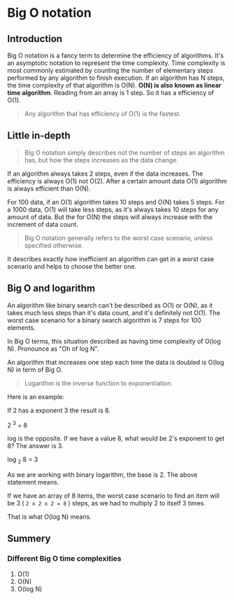 # Big O notation
## Introduction
Big O notation is a fancy term to determine the efficiency of algorithms. It's an asymptotic notation to represent the time complexity. Time complexity is most commonly estimated by counting the number of elementary steps performed by any algorithm to finish execution. If an algorithm has N steps, the time complexity of that algorithm is O(N). __O(N) is also known as linear time algorithm__. Reading from an array is 1 step. So it has a efficiency of O(1).

> Any algorithm that has efficiency of O(1) is the fastest.

## Little in-depth
> Big O notation simply describes not the number of steps an algorithm has, but how the steps increases as the data change.

If an algorithm always takes 2 steps, even if the data increases. The efficiency is always O(1) not O(2). After a certain amount data O(1) algorithm is always efficient than O(N).

For 100 data, if an O(1) algorithm takes 10 steps and O(N) takes 5 steps. For a 1000 data, O(1) will take less steps, as it's always takes 10 steps for any amount of data. But the for O(N) the steps will always increase with the increment of data count.

> Big O notation generally refers to the worst case scenario, unless specified otherwise.

It describes exactly how inefficient an algorithm can get in a worst case scenario and helps to choose the better one.

## Big O and logarithm
An algorithm like binary search can't be described as O(1) or O(N), as it takes much less steps than it's data count, and it's definitely not O(1). The worst case scenario for a binary search algorithm is 7 steps for 100 elements.

In Big O terms, this situation described as having time complexity of O(log N). Pronounce as "Oh of log N".

An algorithm that increases one step each time the data is doubled is O(log N) in term of Big O.

> Logarithm is the inverse function to exponentiation.

Here is an example:

If 2 has a exponent 3 the result is 8.

2 <sup>3</sup> = 8

log is the opposite. If we have a value 8, what would be 2's exponent to get 8? The answer is 3. 

log <sub>2</sub> 8 = 3

As we are working with binary logarithm, the base is 2. The above statement means.

If we have an array of 8 items, the worst case scenario to find an item will be 3 ( `2 x 2 x 2 = 8` ) steps, as we had to multiply 2 to itself 3 times.

That is what O(log N) means.

## Summery
### Different Big O time complexities
1. O(1)
2. O(N)
3. O(log N)